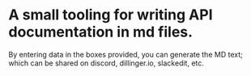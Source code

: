 # A small tooling for writing API documentation in md files.

By entering data in the boxes provided, you can generate the MD text; which can be shared on discord, dillinger.io, slackedit, etc.
